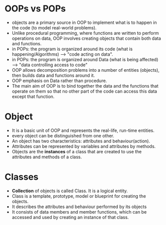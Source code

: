 # OOPs vs POPs
- objects are a primary source in OOP to implement what is to happen in the code (to model real-world problems).
- Unlike procedural programming, where functions are written to perform operations on data, OOP involves creating objects that contain both data and functions.
- in POPs: the program is organized around its code (what is happening/Algorithms) --> "code acting on data".
- in POPs: the program is organized around Data (what is being affected) --> "data controlling access to code"
- OOP allows decomposition problems into a number of entities (objects), then builds data and functions around it.
- OOP emphasis on Data rather than procedure.
- The main aim of OOP is to bind together the data and the functions that operate on them so that no other part of the code can access this data except that function.

# Object
- It is a basic unit of OOP and represents the real-life, run-time entities.
- every object can be distinguished from one other.
- An object has two characteristics: attributes and behaviour(action).
- Attributes can be represented by variables and attributes by methods.
- Objects are the __instances__ of a class that are created to use the attributes and methods of a class.

# Classes
- __Collection__ of objects is called Class. It is a logical entity.
- Class is a template, prototype, model or blueprint for creating the objects.
- It describes the attributes and behaviour performed by its objects
- It consists of data members and member functions, which can be accessed and used by creating an instance of that class.
